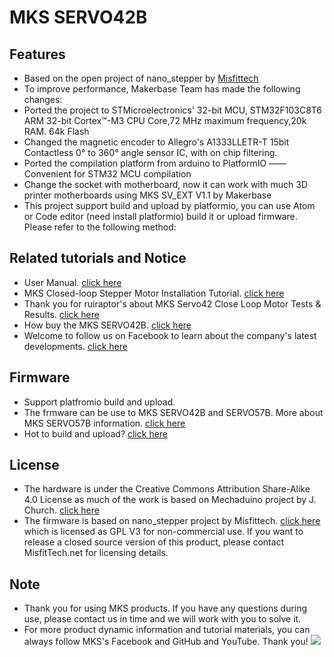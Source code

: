 ﻿# MKS SERVO42B
## Features
- Based on the open project of nano_stepper by [Misfittech](https://github.com/Misfittech/nano_stepper)
- To improve performance, Makerbase Team has made the following changes:
- Ported the project to STMicroelectronics' 32-bit MCU, STM32F103C8T6 ARM 32-bit Cortex™-M3 CPU Core,72 MHz maximum frequency,20k RAM. 64k Flash
- Changed the magnetic encoder to Allegro's A1333LLETR-T 15bit Contactless 0° to 360° angle sensor IC, with on chip filtering.
- Ported the compilation platform from arduino to PlatformIO —— Convenient  for STM32 MCU compilation
- Change the socket with motherboard, now it can work with much 3D printer motherboards using MKS SV_EXT V1.1 by Makerbase
- This project support build and upload by platformio, you can use Atom or Code editor (need install platformio) build it or upload  firmware. Please refer to the following method:

## Related tutorials and Notice
- User Manual. [click here](https://github.com/makerbase-mks/MKS-SERVO42B/wiki/MKS-SERVO42B-User-Manual)
- MKS Closed-loop Stepper Motor Installation Tutorial. [click here](https://www.youtube.com/watch?v=mQyXR3hITy0)
- Thank you for ruiraptor's about MKS Servo42 Close Loop Motor Tests & Results. [click here](https://www.youtube.com/watch?v=R1TghZmE6Gs)
- How buy the MKS SERVO42B. [click here](https://www.aliexpress.com/item/33032696338.html?spm=2114.12010612.8148356.1.ea781b96Z9dNXw)
- Welcome to follow us on Facebook to learn about the company's latest developments. [click here](https://www.facebook.com/Makerbase.mks/)

## Firmware 
- Support platfromio build and upload.
- The frmware can be use to MKS SERVO42B and SERVO57B. More about MKS SERVO57B information. [click here](https://github.com/makerbase-mks?after=Y3Vyc29yOnYyOpK5MjAyMC0wMi0xOFQxNzo1NDoxOSswODowMM4LxmT_&tab=repositories)
- Hot to build and upload? [click here](https://github.com/makerbase-mks/MKS-SERVO42B/wiki/MKS-SERVO42B-User-Manual)

## License
- The hardware is under the Creative Commons Attribution Share-Alike 4.0 License as much of the work is based on Mechaduino project by J. Church. [click here](https://github.com/jcchurch13/Mechaduino-Firmware)
- The firmware is based on nano_stepper project by Misfittech. [click here](https://github.com/Misfittech/nano_stepper) which is licensed as GPL V3 for non-commercial use. If you want to release a closed source version of this product, please contact MisfitTech.net for licensing details.
  
## Note
- Thank you for using MKS products. If you have any questions during use, please contact us in time and we will work with you to solve it.
- For more product dynamic information and tutorial materials, you can always follow MKS's Facebook and GitHub and YouTube. Thank you!
![](https://github.com/makerbase-mks/MKS-Robin-Nano/blob/master/hardware/Image/MKS_FGA.png)
